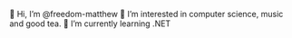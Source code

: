 👋 Hi, I’m @freedom-matthew
👀 I’m interested in computer science, music and good tea.
🌱 I’m currently learning .NET
